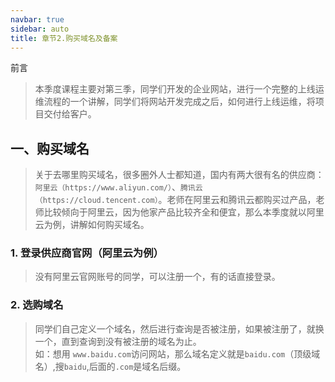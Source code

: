 ```yaml
---
navbar: true
sidebar: auto
title: 章节2.购买域名及备案
---
```


前言
> 本季度课程主要对第三季，同学们开发的企业网站，进行一个完整的上线运维流程的一个讲解，同学们将网站开发完成之后，如何进行上线运维，将项目交付给客户。

## 一、购买域名 
> 关于去哪里购买域名，很多圈外人士都知道，国内有两大很有名的供应商：`阿里云（https://www.aliyun.com/）`、`腾讯云（https://cloud.tencent.com）`。老师在阿里云和腾讯云都购买过产品，老师比较倾向于阿里云，因为他家产品比较齐全和便宜，那么本季度就以阿里云为例，讲解如何购买域名。
### 1. 登录供应商官网（阿里云为例）
> 没有阿里云官网账号的同学，可以注册一个，有的话直接登录。
### 2. 选购域名
> 同学们自己定义一个域名，然后进行查询是否被注册，如果被注册了，就换一个，直到查询到没有被注册的域名为止。<br/>
> 如：想用 `www.baidu.com`访问网站，那么域名定义就是`baidu.com`（顶级域名）,搜`baidu`,后面的`.com`是域名后缀。